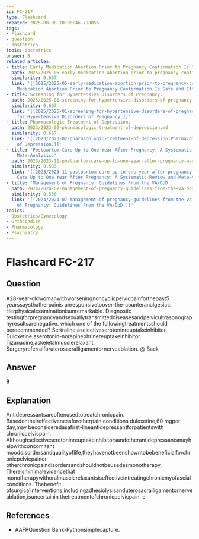 ```yaml
---
id: FC-217
type: Flashcard
created: 2025-08-08 10:00:46.798056
tags:
- Flashcard
- question
- obstetrics
topic: obstetrics
answer: B
related_articles:
- title: Early Medication Abortion Prior to Pregnancy Confirmation Is Safe and Effective.
  path: 2025/2025-05-early-medication-abortion-prior-to-pregnancy-confirmation-is.md
  similarity: 0.667
  link: '[[2025/2025-05-early-medication-abortion-prior-to-pregnancy-confirmation-is|Early
    Medication Abortion Prior to Pregnancy Confirmation Is Safe and Effective.]]'
- title: Screening for Hypertensive Disorders of Pregnancy.
  path: 2025/2025-01-screening-for-hypertensive-disorders-of-pregnancy.md
  similarity: 0.667
  link: '[[2025/2025-01-screening-for-hypertensive-disorders-of-pregnancy|Screening
    for Hypertensive Disorders of Pregnancy.]]'
- title: Pharmacologic Treatment of Depression.
  path: 2023/2023-02-pharmacologic-treatment-of-depression.md
  similarity: 0.667
  link: '[[2023/2023-02-pharmacologic-treatment-of-depression|Pharmacologic Treatment
    of Depression.]]'
- title: 'Postpartum Care Up to One Year After Pregnancy: A Systematic Review and
    Meta-Analysis.'
  path: 2023/2023-11-postpartum-care-up-to-one-year-after-pregnancy-a-systematic.md
  similarity: 0.583
  link: '[[2023/2023-11-postpartum-care-up-to-one-year-after-pregnancy-a-systematic|Postpartum
    Care Up to One Year After Pregnancy: A Systematic Review and Meta-Analysis.]]'
- title: 'Management of Pregnancy: Guidelines From the VA/DoD.'
  path: 2024/2024-07-management-of-pregnancy-guidelines-from-the-va-dod.md
  similarity: 0.556
  link: '[[2024/2024-07-management-of-pregnancy-guidelines-from-the-va-dod|Management
    of Pregnancy: Guidelines From the VA/DoD.]]'
topics:
- Obstetrics/Gynecology
- Orthopedics
- Pharmacology
- Psychiatry
---
```


# Flashcard FC-217

## Question

A28-year-oldwomanwithworseningnoncyclicpelvicpainforthepast5 yearssaysthatherpainis unresponsivetoover-the-counteranalgesics. Herphysicalexaminationisunremarkable. Diagnostic testingforpregnancyandsexuallytransmitteddiseasesandpelvicultrasonographyresultsarenegative. which one of the followingtreatmentsshould berecommended? Sertraline,aselectiveserotoninreuptakeinhibitor. Duloxetine,aserotonin-norepinephrinereuptakeinhibitor. Tizanadine,askeletalmusclerelaxant. Surgeryreferralforuterosacralligamentornerveablation. @ Back

## Answer

**B**

## Explanation

Antidepressantsareoftenusedtotreatchronicpain. Basedontheireffectivenessforotherpain conditions,duloxetine,60 mgper day,may beconsideredasafirst-lineantidepressantforpatientswith chronicpelvicpain. Althoughselectiveserotoninreuptakeinhibitorsandotherantidepressantsmayhelpwithconcomitant mooddisordersandqualityoflife,theyhavenotbeenshowntobebeneficialforchronicpelvicpainor otherchronicpaindisordersandshouldnotbeusedasmonotherapy. Thereisminimalevidencethat monotherapywithoralmusclerelaxantsiseffectiveintreatingchronicmyofascialconditions. Thebenefit ofsurgicalinterventions,includingadhesiolysisanduterosacralligamentornerveablation,isuncertainin thetreatmentofchronicpelvicpain. e

## References

- AAFPQuestion Bank-Pythonsimplecapture.

